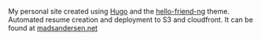 My personal site created using [Hugo](https://gohugo.io/) and the [hello-friend-ng](https://themes.gohugo.io/hugo-theme-hello-friend-ng/) theme. Automated resume creation and deployment to S3 and cloudfront. It can be found at [madsandersen.net](https://madsandersen.net)
